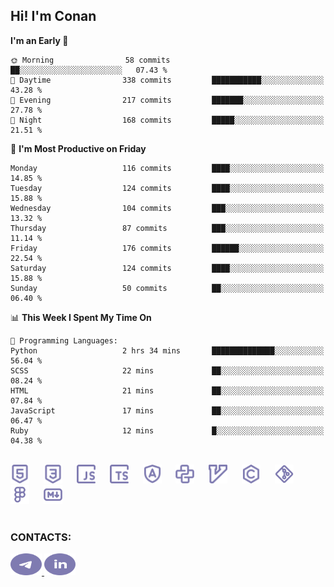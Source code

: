 ## Hi! I'm Conan

<!--START_SECTION:waka-->
**I'm an Early 🐤** 

```text
🌞 Morning                58 commits          ██░░░░░░░░░░░░░░░░░░░░░░░   07.43 % 
🌆 Daytime                338 commits         ███████████░░░░░░░░░░░░░░   43.28 % 
🌃 Evening                217 commits         ███████░░░░░░░░░░░░░░░░░░   27.78 % 
🌙 Night                  168 commits         █████░░░░░░░░░░░░░░░░░░░░   21.51 % 
```
📅 **I'm Most Productive on Friday** 

```text
Monday                   116 commits         ████░░░░░░░░░░░░░░░░░░░░░   14.85 % 
Tuesday                  124 commits         ████░░░░░░░░░░░░░░░░░░░░░   15.88 % 
Wednesday                104 commits         ███░░░░░░░░░░░░░░░░░░░░░░   13.32 % 
Thursday                 87 commits          ███░░░░░░░░░░░░░░░░░░░░░░   11.14 % 
Friday                   176 commits         ██████░░░░░░░░░░░░░░░░░░░   22.54 % 
Saturday                 124 commits         ████░░░░░░░░░░░░░░░░░░░░░   15.88 % 
Sunday                   50 commits          ██░░░░░░░░░░░░░░░░░░░░░░░   06.40 % 
```


📊 **This Week I Spent My Time On** 

```text
💬 Programming Languages: 
Python                   2 hrs 34 mins       ██████████████░░░░░░░░░░░   56.04 % 
SCSS                     22 mins             ██░░░░░░░░░░░░░░░░░░░░░░░   08.24 % 
HTML                     21 mins             ██░░░░░░░░░░░░░░░░░░░░░░░   07.84 % 
JavaScript               17 mins             ██░░░░░░░░░░░░░░░░░░░░░░░   06.47 % 
Ruby                     12 mins             █░░░░░░░░░░░░░░░░░░░░░░░░   04.38 % 
```


<!--END_SECTION:waka-->


<br>

<div align="left">
  <img src="icons/skills/html.svg" height="30" alt="html5"/>
  <img width="15"/>
  <img src="icons/skills/css.svg" height="30" alt="css"/>
    <img width="15"/>
  <img src="icons/skills/javascript.svg" height="30" alt="javascript"/>
  <img width="15"/>
  <img src="icons/skills/typescript.svg" height="30" alt="typescript"/>
  <img width="15"/>
  <img src="icons/skills/angular.svg" height="30" alt="angular"/>
  <img width="15"/>
  <img src="icons/skills/python.svg" height="30" alt="python"/>
  <img width="15"/>
  <img src="icons/skills/vim.svg" height="30" alt="vim"  />
  <img width="15"/>
  <img src="icons/skills/c.svg" height="30" alt="c"/>
  <img width="15"/>
  <img src="icons/skills/git.svg" height="30" alt="git"/>
  <img width="15"/>
  <img src="icons/skills/figma.svg" height="30" alt="figma"/>
  <img width="15"/>
  <img src="icons/skills/markdown.svg" height="30" alt="markdown"/>
</div>

<br>


### CONTACTS:

<div align="left">
  <a href="https://t.me/gkkconan">
    <img src="icons/contacts/telegram.svg" width="50" height="35" alt="telegram"/>
  </a>
  <a href="https://www.linkedin.com/in/gkkconan">
    <img src="icons/contacts/linkedin.svg" width="50" height="35" alt="linkedin"/>
  </a>
</div>

